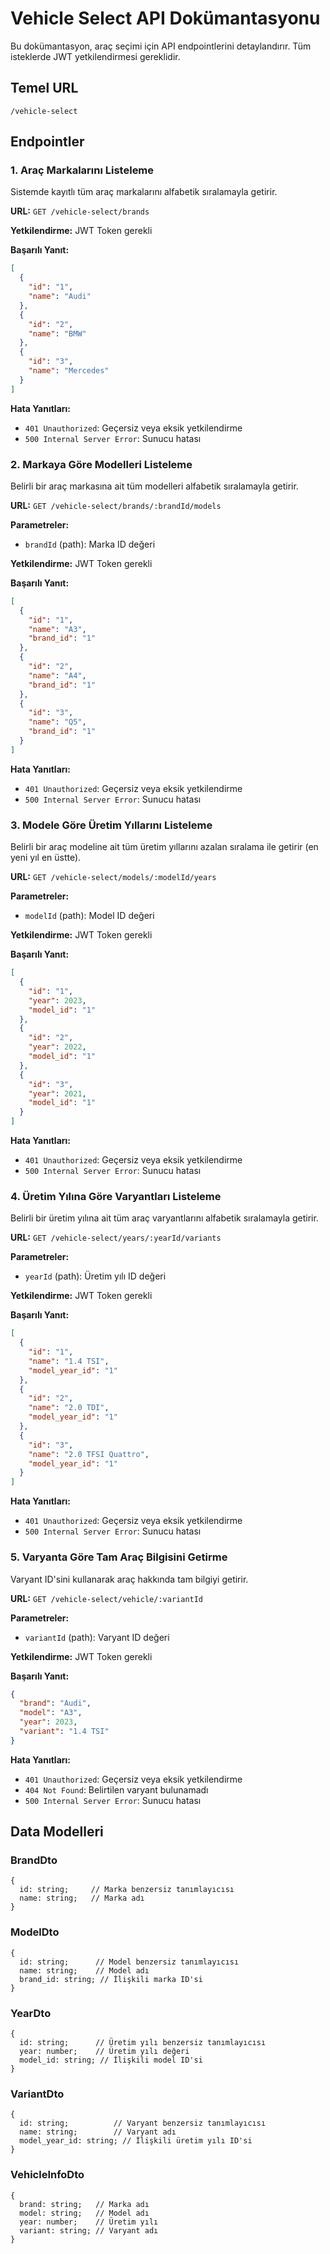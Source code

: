 # Vehicle Select API Dokümantasyonu

Bu dokümantasyon, araç seçimi için API endpointlerini detaylandırır. Tüm isteklerde JWT yetkilendirmesi gereklidir.

## Temel URL

```
/vehicle-select
```

## Endpointler

### 1. Araç Markalarını Listeleme

Sistemde kayıtlı tüm araç markalarını alfabetik sıralamayla getirir.

**URL:** `GET /vehicle-select/brands`

**Yetkilendirme:** JWT Token gerekli

**Başarılı Yanıt:**
```json
[
  {
    "id": "1",
    "name": "Audi"
  },
  {
    "id": "2",
    "name": "BMW"
  },
  {
    "id": "3",
    "name": "Mercedes"
  }
]
```

**Hata Yanıtları:**
- `401 Unauthorized`: Geçersiz veya eksik yetkilendirme
- `500 Internal Server Error`: Sunucu hatası

### 2. Markaya Göre Modelleri Listeleme

Belirli bir araç markasına ait tüm modelleri alfabetik sıralamayla getirir.

**URL:** `GET /vehicle-select/brands/:brandId/models`

**Parametreler:**
- `brandId` (path): Marka ID değeri

**Yetkilendirme:** JWT Token gerekli

**Başarılı Yanıt:**
```json
[
  {
    "id": "1",
    "name": "A3",
    "brand_id": "1"
  },
  {
    "id": "2",
    "name": "A4",
    "brand_id": "1"
  },
  {
    "id": "3",
    "name": "Q5",
    "brand_id": "1"
  }
]
```

**Hata Yanıtları:**
- `401 Unauthorized`: Geçersiz veya eksik yetkilendirme
- `500 Internal Server Error`: Sunucu hatası

### 3. Modele Göre Üretim Yıllarını Listeleme

Belirli bir araç modeline ait tüm üretim yıllarını azalan sıralama ile getirir (en yeni yıl en üstte).

**URL:** `GET /vehicle-select/models/:modelId/years`

**Parametreler:**
- `modelId` (path): Model ID değeri

**Yetkilendirme:** JWT Token gerekli

**Başarılı Yanıt:**
```json
[
  {
    "id": "1",
    "year": 2023,
    "model_id": "1"
  },
  {
    "id": "2",
    "year": 2022,
    "model_id": "1"
  },
  {
    "id": "3",
    "year": 2021,
    "model_id": "1"
  }
]
```

**Hata Yanıtları:**
- `401 Unauthorized`: Geçersiz veya eksik yetkilendirme
- `500 Internal Server Error`: Sunucu hatası

### 4. Üretim Yılına Göre Varyantları Listeleme

Belirli bir üretim yılına ait tüm araç varyantlarını alfabetik sıralamayla getirir.

**URL:** `GET /vehicle-select/years/:yearId/variants`

**Parametreler:**
- `yearId` (path): Üretim yılı ID değeri

**Yetkilendirme:** JWT Token gerekli

**Başarılı Yanıt:**
```json
[
  {
    "id": "1",
    "name": "1.4 TSI",
    "model_year_id": "1"
  },
  {
    "id": "2",
    "name": "2.0 TDI",
    "model_year_id": "1"
  },
  {
    "id": "3",
    "name": "2.0 TFSI Quattro",
    "model_year_id": "1"
  }
]
```

**Hata Yanıtları:**
- `401 Unauthorized`: Geçersiz veya eksik yetkilendirme
- `500 Internal Server Error`: Sunucu hatası

### 5. Varyanta Göre Tam Araç Bilgisini Getirme

Varyant ID'sini kullanarak araç hakkında tam bilgiyi getirir.

**URL:** `GET /vehicle-select/vehicle/:variantId`

**Parametreler:**
- `variantId` (path): Varyant ID değeri

**Yetkilendirme:** JWT Token gerekli

**Başarılı Yanıt:**
```json
{
  "brand": "Audi",
  "model": "A3",
  "year": 2023,
  "variant": "1.4 TSI"
}
```

**Hata Yanıtları:**
- `401 Unauthorized`: Geçersiz veya eksik yetkilendirme
- `404 Not Found`: Belirtilen varyant bulunamadı
- `500 Internal Server Error`: Sunucu hatası

## Data Modelleri

### BrandDto
```
{
  id: string;     // Marka benzersiz tanımlayıcısı
  name: string;   // Marka adı
}
```

### ModelDto
```
{
  id: string;      // Model benzersiz tanımlayıcısı
  name: string;    // Model adı
  brand_id: string; // İlişkili marka ID'si
}
```

### YearDto
```
{
  id: string;      // Üretim yılı benzersiz tanımlayıcısı
  year: number;    // Üretim yılı değeri
  model_id: string; // İlişkili model ID'si
}
```

### VariantDto
```
{
  id: string;          // Varyant benzersiz tanımlayıcısı
  name: string;        // Varyant adı
  model_year_id: string; // İlişkili üretim yılı ID'si
}
```

### VehicleInfoDto
```
{
  brand: string;   // Marka adı
  model: string;   // Model adı
  year: number;    // Üretim yılı
  variant: string; // Varyant adı
}
```
